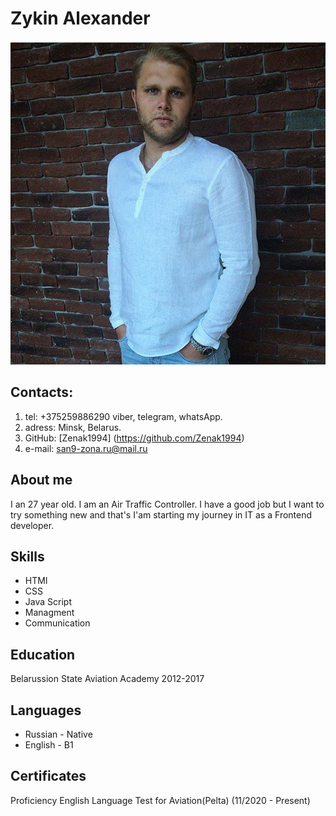 # Zykin Alexander
![foto](images/myphoto.jpg)
## Contacts:
1. tel: +375259886290 viber, telegram, whatsApp.
2. adress: Minsk, Belarus.
3. GitHub: [Zenak1994] (https://github.com/Zenak1994)
4. e-mail: san9-zona.ru@mail.ru
## About me 
I an 27 year old. I am an Air Traffic Controller. I have a good job but I want to try something new and that's I'am starting my journey in IT as a Frontend developer.
## Skills
* HTMl
* CSS
* Java Script
* Managment 
* Communication 

## Education 
Belarussion State Aviation Academy 2012-2017

## Languages
* Russian - Native
* English - B1

## Certificates 
Proficiency English Language Test for Aviation(Pelta) (11/2020 - Present)